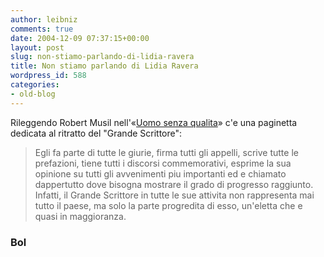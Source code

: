 ```yaml
---
author: leibniz
comments: true
date: 2004-12-09 07:37:15+00:00
layout: post
slug: non-stiamo-parlando-di-lidia-ravera
title: Non stiamo parlando di Lidia Ravera
wordpress_id: 588
categories:
- old-blog
---
```


Rileggendo Robert Musil nell'«[Uomo senza qualita](http://www.ita-bol.com/bol/main.jsp?action=bolscheda&ean=978880614468)» c'e una paginetta dedicata al ritratto del "Grande Scrittore":




> 

> 
> Egli fa parte di tutte le giurie, firma tutti gli appelli, scrive
tutte le prefazioni, tiene tutti i discorsi commemorativi, esprime la
sua opinione su tutti gli avvenimenti piu importanti ed e chiamato
dappertutto dove bisogna mostrare il grado di progresso raggiunto.
Infatti, il Grande Scrittore in tutte le sue attivita non rappresenta
mai tutto il paese, ma solo la parte progredita di esso, un'eletta che e quasi in maggioranza. 




### Bol
